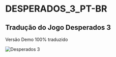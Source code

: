 # DESPERADOS_3_PT-BR
## Tradução do Jogo Desperados 3
Versão Demo 100% traduzido

![Desperados 3](https://github.com/JUNIORGBJ/DESPERADOS3PTBR/blob/master/DesperadosIII.png)

